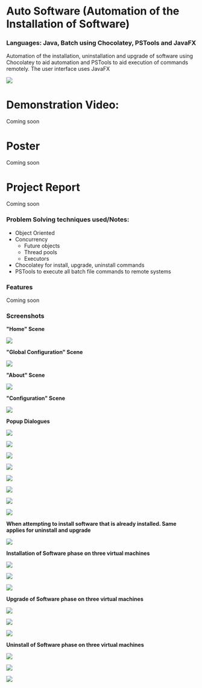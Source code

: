 # Auto Software (Automation of the Installation of Software)
### **Languages:** Java, Batch using Chocolatey, PSTools and JavaFX
Automation of the installation, uninstallation and upgrade of software using Chocolatey to aid automation and PSTools to aid execution of commands remotely.
The user interface uses JavaFX

![](images/icon.png)

# Demonstration Video:
Coming soon

# Poster
Coming soon

# Project Report
Coming soon

### **Problem Solving techniques used/Notes:**
- Object Oriented 
- Concurrency
	- Future objects
	- Thread pools
	- Executors
- Chocolatey for install, upgrade, uninstall commands
- PSTools to execute all batch file commands to remote systems

### **Features**
Coming soon

### **Screenshots**

**"Home" Scene**

![](images/HomeScene.png)

**"Global Configuration" Scene**

![](images/GlobalConfigurationScene.png)

**"About" Scene**

![](images/AboutScene.png)

**"Configuration" Scene**

![](images/ConfigurationScene.png)

**Popup Dialogues**

![](images/InvalidIP.png)

![](images/IPAlreadyExists.png)

![](images/ConfigureSystemsNotReady.png)

![](images/NoSystemsLoaded.png)

![](images/CloseApplicationDuringPhase.png)

![](images/AllSystemsGoOffline.png)

![](images/SystemStatus1.png)

![](images/SystemStatus2.png)

**When attempting to install software that is already installed. Same applies for uninstall and upgrade**

![](images/ConfigurationAlreadyInstalled.png)

**Installation of Software phase on three virtual machines**

![](images/ConfigurationInstall.png)

![](images/ConfigurationInstall2.png)

![](images/ConfigurationInstallFinished.png)

**Upgrade of Software phase on three virtual machines**

![](images/ConfigurationUpgrade.png)

![](images/ConfigurationUpgrade2.png)

![](images/ConfigurationUpgradeFinished.png)


**Uninstall of Software phase on three virtual machines**

![](images/ConfigurationUninstall.png)

![](images/ConfigurationUninstall2.png)

![](images/ConfigurationUninstallFinished.png)

